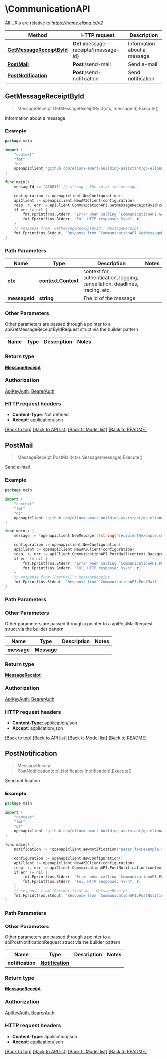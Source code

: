 # \CommunicationAPI

All URIs are relative to *https://name.eliona.io/v2*

Method | HTTP request | Description
------------- | ------------- | -------------
[**GetMessageReceiptById**](CommunicationAPI.md#GetMessageReceiptById) | **Get** /message-receipts/{message-id} | Information about a message
[**PostMail**](CommunicationAPI.md#PostMail) | **Post** /send-mail | Send e-mail
[**PostNotification**](CommunicationAPI.md#PostNotification) | **Post** /send-notification | Send notification



## GetMessageReceiptById

> MessageReceipt GetMessageReceiptById(ctx, messageId).Execute()

Information about a message



### Example

```go
package main

import (
	"context"
	"fmt"
	"os"
	openapiclient "github.com/eliona-smart-building-assistant/go-eliona-api-client/v2"
)

func main() {
	messageId := "AB0815" // string | The id of the message

	configuration := openapiclient.NewConfiguration()
	apiClient := openapiclient.NewAPIClient(configuration)
	resp, r, err := apiClient.CommunicationAPI.GetMessageReceiptById(context.Background(), messageId).Execute()
	if err != nil {
		fmt.Fprintf(os.Stderr, "Error when calling `CommunicationAPI.GetMessageReceiptById``: %v\n", err)
		fmt.Fprintf(os.Stderr, "Full HTTP response: %v\n", r)
	}
	// response from `GetMessageReceiptById`: MessageReceipt
	fmt.Fprintf(os.Stdout, "Response from `CommunicationAPI.GetMessageReceiptById`: %v\n", resp)
}
```

### Path Parameters


Name | Type | Description  | Notes
------------- | ------------- | ------------- | -------------
**ctx** | **context.Context** | context for authentication, logging, cancellation, deadlines, tracing, etc.
**messageId** | **string** | The id of the message | 

### Other Parameters

Other parameters are passed through a pointer to a apiGetMessageReceiptByIdRequest struct via the builder pattern


Name | Type | Description  | Notes
------------- | ------------- | ------------- | -------------


### Return type

[**MessageReceipt**](MessageReceipt.md)

### Authorization

[ApiKeyAuth](../README.md#ApiKeyAuth), [BearerAuth](../README.md#BearerAuth)

### HTTP request headers

- **Content-Type**: Not defined
- **Accept**: application/json

[[Back to top]](#) [[Back to API list]](../README.md#documentation-for-api-endpoints)
[[Back to Model list]](../README.md#documentation-for-models)
[[Back to README]](../README.md)


## PostMail

> MessageReceipt PostMail(ctx).Message(message).Execute()

Send e-mail



### Example

```go
package main

import (
	"context"
	"fmt"
	"os"
	openapiclient "github.com/eliona-smart-building-assistant/go-eliona-api-client/v2"
)

func main() {
	message := *openapiclient.NewMessage([]string{"recipient@example.com"}, "<h1>Example</h1>") // Message | 

	configuration := openapiclient.NewConfiguration()
	apiClient := openapiclient.NewAPIClient(configuration)
	resp, r, err := apiClient.CommunicationAPI.PostMail(context.Background()).Message(message).Execute()
	if err != nil {
		fmt.Fprintf(os.Stderr, "Error when calling `CommunicationAPI.PostMail``: %v\n", err)
		fmt.Fprintf(os.Stderr, "Full HTTP response: %v\n", r)
	}
	// response from `PostMail`: MessageReceipt
	fmt.Fprintf(os.Stdout, "Response from `CommunicationAPI.PostMail`: %v\n", resp)
}
```

### Path Parameters



### Other Parameters

Other parameters are passed through a pointer to a apiPostMailRequest struct via the builder pattern


Name | Type | Description  | Notes
------------- | ------------- | ------------- | -------------
 **message** | [**Message**](Message.md) |  | 

### Return type

[**MessageReceipt**](MessageReceipt.md)

### Authorization

[ApiKeyAuth](../README.md#ApiKeyAuth), [BearerAuth](../README.md#BearerAuth)

### HTTP request headers

- **Content-Type**: application/json
- **Accept**: application/json

[[Back to top]](#) [[Back to API list]](../README.md#documentation-for-api-endpoints)
[[Back to Model list]](../README.md#documentation-for-models)
[[Back to README]](../README.md)


## PostNotification

> MessageReceipt PostNotification(ctx).Notification(notification).Execute()

Send notification



### Example

```go
package main

import (
	"context"
	"fmt"
	"os"
	openapiclient "github.com/eliona-smart-building-assistant/go-eliona-api-client/v2"
)

func main() {
	notification := *openapiclient.NewNotification("peter.fox@example.com", "TODO") // Notification | 

	configuration := openapiclient.NewConfiguration()
	apiClient := openapiclient.NewAPIClient(configuration)
	resp, r, err := apiClient.CommunicationAPI.PostNotification(context.Background()).Notification(notification).Execute()
	if err != nil {
		fmt.Fprintf(os.Stderr, "Error when calling `CommunicationAPI.PostNotification``: %v\n", err)
		fmt.Fprintf(os.Stderr, "Full HTTP response: %v\n", r)
	}
	// response from `PostNotification`: MessageReceipt
	fmt.Fprintf(os.Stdout, "Response from `CommunicationAPI.PostNotification`: %v\n", resp)
}
```

### Path Parameters



### Other Parameters

Other parameters are passed through a pointer to a apiPostNotificationRequest struct via the builder pattern


Name | Type | Description  | Notes
------------- | ------------- | ------------- | -------------
 **notification** | [**Notification**](Notification.md) |  | 

### Return type

[**MessageReceipt**](MessageReceipt.md)

### Authorization

[ApiKeyAuth](../README.md#ApiKeyAuth), [BearerAuth](../README.md#BearerAuth)

### HTTP request headers

- **Content-Type**: application/json
- **Accept**: application/json

[[Back to top]](#) [[Back to API list]](../README.md#documentation-for-api-endpoints)
[[Back to Model list]](../README.md#documentation-for-models)
[[Back to README]](../README.md)

